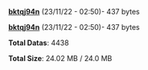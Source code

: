 [**bktqj94n**](/data/bktqj94n.txt) (23/11/22 - 02:50)- 437 bytes

[**bktqj94n**](/data/bktqj94n.txt) (23/11/22 - 02:50)- 437 bytes

**Total Datas**: 4438

**Total Size**: 24.02 MB / 24.0 MB